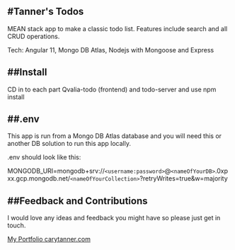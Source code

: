 #Tanner's Todos
-----------------------------------------------

MEAN stack app to make a classic todo list. Features include search and all CRUD operations.  

Tech: Angular 11, Mongo DB Atlas, Nodejs with Mongoose and Express

##Install
------------------------------------------------

CD in to each part Qvalia-todo (frontend) and todo-server and use npm install

##.env
------------------------------------------------

This app is run from a Mongo DB Atlas database and you will need this or another DB solution to run this app locally.

.env should look like this: 

MONGODB_URI=mongodb+srv://`<username:password>`@`<nameOfYourDB>`.0xpxx.gcp.mongodb.net/`<nameOfYourCollection>`?retryWrites=true&w=majority

##Feedback and Contributions
------------------------------------------------

I would love any ideas and feedback you might have so please just get in touch.

[My Portfolio carytanner.com](https://carytanner.com)


